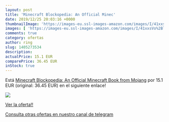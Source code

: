 ```yaml
---
layout: post
title: 'Minecraft Blockopedia: An Official Minec'
date: 2019/12/25 20:03:16 +0000
thumbnailImage: 'https://images-eu.ssl-images-amazon.com/images/I/41xxsVo%2Bl3L._SL200_.jpg'
images: [ 'https://images-eu.ssl-images-amazon.com/images/I/41xxsVo%2Bl3L._SL200_.jpg' ]
comments: true
category: ofertas
author: ring
slug: 1405273534
description:
actualPrice: 15.1 EUR
comparePrice: 36.45 EUR
inStock: true
---
```


Está [Minecraft Blockopedia: An Official Minecraft Book from Mojang](https://www.amazon.com/dp/1405273534/?tag=redken08-20) por 15.1 EUR (original: 36.45 EUR) en el siguiente enlace!

[![](https://images-eu.ssl-images-amazon.com/images/I/41xxsVo%2Bl3L._SL200_.jpg)](https://www.amazon.com/dp/1405273534/?tag=redken08-20)

[Ver la oferta!!](https://www.amazon.com/dp/1405273534/?tag=redken08-20)

[Consulta otras ofertas en nuestro canal de telegram](https://t.me/s/ofertas25)
